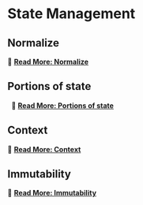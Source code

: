 # State Management

## Normalize

🔗 [**Read More: Normalize**](normalize/index.md)

## Portions of state
 
🔗 [**Read More: Portions of state**](portions/index.md)

## Context

🔗 [**Read More: Context**](context/index.md)


## Immutability

🔗 [**Read More: Immutability**](immutability/index.md)

